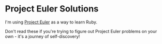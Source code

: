 Project Euler Solutions
=============

I'm using <a href="http://projecteuler.net/about">Project Euler</a> as a way to learn Ruby.

Don't read these if you're trying to figure out Project Euler problems on your own - it's a journey of self-discovery!
